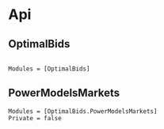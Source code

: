 # Api
## OptimalBids

```@index
```

```@autodocs
Modules = [OptimalBids]
```

## PowerModelsMarkets

```@autodocs
Modules = [OptimalBids.PowerModelsMarkets]
Private = false
```